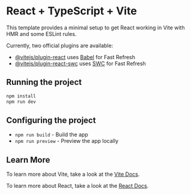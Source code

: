 # React + TypeScript + Vite

This template provides a minimal setup to get React working in Vite with HMR and some ESLint rules.

Currently, two official plugins are available:

- [@vitejs/plugin-react](https://github.com/vitejs/vite-plugin-react/blob/main/packages/plugin-react/README.md) uses [Babel](https://babeljs.io/) for Fast Refresh
- [@vitejs/plugin-react-swc](https://github.com/vitejs/vite-plugin-react-swc) uses [SWC](https://swc.rs/) for Fast Refresh

## Running the project

```bash
npm install
npm run dev
```

## Configuring the project

- `npm run build` - Build the app
- `npm run preview` - Preview the app locally

## Learn More

To learn more about Vite, take a look at the [Vite Docs](https://vitejs.dev/).

To learn more about React, take a look at the [React Docs](https://reactjs.org/).
